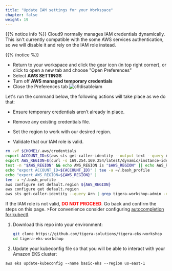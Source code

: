 ```yaml
---
title: "Update IAM settings for your Workspace"
chapter: false
weight: 19
---
```


{{% notice info %}}
Cloud9 normally manages IAM credentials dynamically. This isn't currently compatible with
the some AWS services authentication, so we will disable it and rely on the IAM role instead.

{{% /notice %}}

- Return to your workspace and click the gear icon (in top right corner), or click to open a new tab and choose "Open Preferences"
- Select **AWS SETTINGS**
- Turn off **AWS managed temporary credentials**
- Close the Preferences tab
![c9disableiam](/images/c9disableiam.png)


Let's run the command below, the following actions will take place as we do that: 

- Ensure temporary credentials aren’t already in place.

- Remove any existing credentials file.

- Set the region to work with our desired region.

- Validate that our IAM role is valid. 

```sh
rm -vf ${HOME}/.aws/credentials
export ACCOUNT_ID=$(aws sts get-caller-identity --output text --query Account)
export AWS_REGION=$(curl -s 169.254.169.254/latest/dynamic/instance-identity/document | jq -r '.region')
test -n "$AWS_REGION" && echo AWS_REGION is "$AWS_REGION" || echo AWS_REGION is not set
echo "export ACCOUNT_ID=${ACCOUNT_ID}" | tee -a ~/.bash_profile
echo "export AWS_REGION=${AWS_REGION}" | 
tee -a ~/.bash_profile
aws configure set default.region ${AWS_REGION}
aws configure get default.region
aws sts get-caller-identity --query Arn | grep tigera-workshop-admin -q && echo "IAM role valid" || echo "IAM role NOT valid"
```

If the IAM role is not valid, <span style="color: red;">**DO NOT PROCEED**</span>. Go back and confirm the steps on this page. 
    >For convenience consider configuring [autocompletion for kubectl](https://kubernetes.io/docs/tasks/tools/included/optional-kubectl-configs-bash-linux/#enable-kubectl-autocompletion).

1. Download this repo into your environment:

    ```bash
    git clone https://github.com/tigera-solutions/tigera-eks-workshop
    cd tigera-eks-workshop
    ```

2. Update your kubeconfig file so that you will be able to interact with your Amazon EKS cluster: 

```
aws eks update-kubeconfig --name basic-eks --region us-east-1
```
